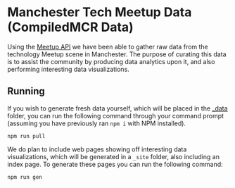 # Manchester Tech Meetup Data (CompiledMCR Data)
 
Using the [Meetup API](https://www.meetup.com/meetup_api/) we have been able to gather raw data from the technology Meetup scene in Manchester. The purpose of curating this data is to assist the community by producing data analytics upon it, and also performing interesting data visualizations.

## Running 

If you wish to generate fresh data yourself, which will be placed in the [_data](_data) folder, you can run the following command through your command prompt (assuming you have previously ran `npm i` with NPM installed).

```
npm run pull
```

We do plan to include web pages showing off interesting data visualizations, which will be generated in a `_site` folder, also including an index page. To generate these pages you can run the following command:

```
npm run gen
```